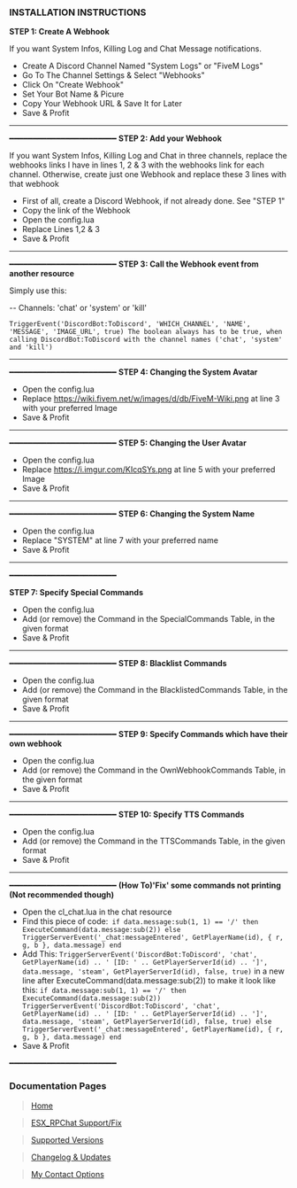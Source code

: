 ### INSTALLATION INSTRUCTIONS

**STEP 1: Create A Webhook**

If you want System Infos, Killing Log and Chat Message notifications.

* Create A Discord Channel Named "System Logs" or "FiveM Logs" 
* Go To The Channel Settings & Select "Webhooks"
* Click On "Create Webhook" 
* Set Your Bot Name & Picure
* Copy Your Webhook URL & Save It for Later
* Save & Profit

***

━━━━━━━━━━━━━━━━━━━━━━━
**STEP 2: Add your Webhook**

If you want System Infos, Killing Log and Chat in three channels, replace the webhooks links I have in lines 1, 2 & 3 with the webhooks link for each channel. Otherwise, create just one Webhook and replace these 3 lines with that webhook

* First of all, create a Discord Webhook, if not already done. See "STEP 1"
* Copy the link of the Webhook
* Open the config.lua
* Replace Lines 1,2 & 3
* Save & Profit

***

━━━━━━━━━━━━━━━━━━━━━━━
**STEP 3: Call the Webhook event from another resource**

Simply use this:

-- Channels: 'chat' or 'system' or 'kill'

`TriggerEvent('DiscordBot:ToDiscord', 'WHICH_CHANNEL', 'NAME', 'MESSAGE', 'IMAGE_URL', true)
The boolean always has to be true, when calling DiscordBot:ToDiscord with the channel names ('chat', 'system' and 'kill')`

***

━━━━━━━━━━━━━━━━━━━━━━━
**STEP 4: Changing the System Avatar**

* Open the config.lua
* Replace https://wiki.fivem.net/w/images/d/db/FiveM-Wiki.png at line 3 with your preferred Image
* Save & Profit

***

━━━━━━━━━━━━━━━━━━━━━━━
**STEP 5: Changing the User Avatar**

* Open the config.lua
* Replace https://i.imgur.com/KIcqSYs.png at line 5 with your preferred Image
* Save & Profit

***

━━━━━━━━━━━━━━━━━━━━━━━
**STEP 6: Changing the System Name**

* Open the config.lua
* Replace "SYSTEM" at line 7 with your preferred name
* Save & Profit

***
━━━━━━━━━━━━━━━━━━━━━━━

**STEP 7: Specify Special Commands**

* Open the config.lua
* Add (or remove) the Command in the SpecialCommands Table, in the given format
* Save & Profit

***

━━━━━━━━━━━━━━━━━━━━━━━
**STEP 8: Blacklist Commands**

* Open the config.lua
* Add (or remove) the Command in the BlacklistedCommands Table, in the given format
* Save & Profit

***

━━━━━━━━━━━━━━━━━━━━━━━
**STEP 9: Specify Commands which have their own webhook**

* Open the config.lua
* Add (or remove) the Command in the OwnWebhookCommands Table, in the given format
* Save & Profit

***

━━━━━━━━━━━━━━━━━━━━━━━
**STEP 10: Specify TTS Commands**

* Open the config.lua
* Add (or remove) the Command in the TTSCommands Table, in the given format
* Save & Profit

***

━━━━━━━━━━━━━━━━━━━━━━━
**(How To)'Fix' some commands not printing (Not recommended though)**

* Open the cl_chat.lua in the chat resource
* Find this piece of code:` if data.message:sub(1, 1) == '/' then
      ExecuteCommand(data.message:sub(2))
    else
      TriggerServerEvent('_chat:messageEntered', GetPlayerName(id), { r, g, b }, data.message)
    end`
* Add This: `TriggerServerEvent('DiscordBot:ToDiscord', 'chat', GetPlayerName(id) .. ' [ID: ' .. GetPlayerServerId(id) .. ']', data.message, 'steam', GetPlayerServerId(id), false, true)`
in a new line after ExecuteCommand(data.message:sub(2)) to make it look like this:
`if data.message:sub(1, 1) == '/' then
      ExecuteCommand(data.message:sub(2))
 	  TriggerServerEvent('DiscordBot:ToDiscord', 'chat', GetPlayerName(id) .. ' [ID: ' .. GetPlayerServerId(id) .. ']', data.message, 'steam', GetPlayerServerId(id), false, true)
	else
      TriggerServerEvent('_chat:messageEntered', GetPlayerName(id), { r, g, b }, data.message)
    end`
* Save & Profit

━━━━━━━━━━━━━━━━━━━━━━━

### Documentation Pages
> [Home](../README.md)

> [ESX_RPChat Support/Fix](./ESX-FIX.md)

> [Supported Versions](./SUPPORTED-VERSIONS.md)

> [Changelog & Updates](./CHANGELOG.md)

> [My Contact Options](./CONTACT.md)
